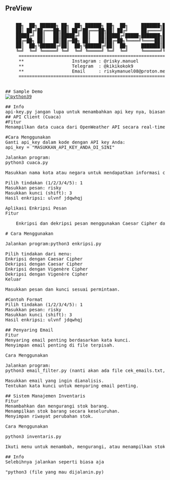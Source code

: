 ## PreView
<pre>

    ██╗  ██╗ ██████╗ ██╗  ██╗ ██████╗ ██╗  ██╗     ███████╗███████╗ ██████╗
    ██║ ██╔╝██╔═══██╗██║ ██╔╝██╔═══██╗██║ ██╔╝     ██╔════╝██╔════╝██╔════╝
    █████╔╝ ██║   ██║█████╔╝ ██║   ██║█████╔╝█████╗███████╗█████╗  ██║     
    ██╔═██╗ ██║   ██║██╔═██╗ ██║   ██║██╔═██╗╚════╝╚════██║██╔══╝  ██║     
    ██║  ██╗╚██████╔╝██║  ██╗╚██████╔╝██║  ██╗     ███████║███████╗╚██████╗
    ╚═╝  ╚═╝ ╚═════╝ ╚═╝  ╚═╝ ╚═════╝ ╚═╝  ╚═╝     ╚══════╝╚══════╝ ╚═════╝                                                                                           
     ====================================================================
     **                  Instagram : @risky.manuel                     **
     **                  Telegram  : @kikikokok9                       **
     **                  Email     : riskymanuel08@proton.me           **
     ====================================================================
 

## Sample Demo
<a href="https://ibb.co.com/T4MgwYd"><img src="https://i.ibb.co.com/VgYqLJ5/python39.png" alt="python39" border="0"></a>

## Info
api-key.py jangan lupa untuk menambahkan api key nya, biasanya saya menggunakan website ini "https://openweathermap.org"
## API Client (Cuaca)
#Fitur
Menampilkan data cuaca dari OpenWeather API secara real-time.

#Cara Menggunakan
Ganti api_key dalam kode dengan API key Anda:
api_key = "MASUKKAN_API_KEY_ANDA_DI_SINI"

Jalankan program:
python3 cuaca.py

Masukkan nama kota atau negara untuk mendapatkan informasi cuaca.

Pilih tindakan (1/2/3/4/5): 1
Masukkan pesan: risky 
Masukkan kunci (shift): 3
Hasil enkripsi: ulvnf jdqwhqj

Aplikasi Enkripsi Pesan
Fitur

    Enkripsi dan dekripsi pesan menggunakan Caesar Cipher dan Vigenère Cipher.

# Cara Menggunakan

Jalankan program:python3 enkripsi.py

Pilih tindakan dari menu:
Enkripsi dengan Caesar Cipher
Dekripsi dengan Caesar Cipher
Enkripsi dengan Vigenère Cipher
Dekripsi dengan Vigenère Cipher
Keluar

Masukkan pesan dan kunci sesuai permintaan.

#Contoh Format
Pilih tindakan (1/2/3/4/5): 1
Masukkan pesan: risky 
Masukkan kunci (shift): 3
Hasil enkripsi: ulvnf jdqwhqj

## Penyaring Email
Fitur
Menyaring email penting berdasarkan kata kunci.
Menyimpan email penting di file terpisah.

Cara Menggunakan

Jalankan program:
python3 email_filter.py (nanti akan ada file cek_emails.txt, disitu log atau history nya!!)

Masukkan email yang ingin dianalisis.
Tentukan kata kunci untuk menyaring email penting.

## Sistem Manajemen Inventaris
Fitur
Menambahkan dan mengurangi stok barang.
Menampilkan stok barang secara keseluruhan.
Menyimpan riwayat perubahan stok.

Cara Menggunakan

python3 inventaris.py

Ikuti menu untuk menambah, mengurangi, atau menampilkan stok barang.

## Info
Selebihnya jalankan seperti biasa aja

"python3 (file yang mau dijalanin.py)